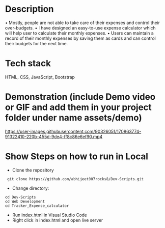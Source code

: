 # Description

•	Mostly, people are not able to take care of their expenses and control their over-budgets.
•	I have designed an easy-to-use expense calculator which will help user to calculate their monthly expenses.
•	Users can maintain a record of their monthly expenses by saving them as cards and can control their budgets for the next time.

# Tech stack

HTML, CSS, JavaScript, Bootstrap

# Demonstration (include Demo video or GIF and add them in your project folder under name assets/demo)



https://user-images.githubusercontent.com/90326051/170863774-91322410-220b-455d-9de4-ff8c86e6ef90.mp4



# Show Steps on how to run in Local <!--(check here)-->

-	Clone the repository
```
 git clone https://github.com/abhijeet007rocks8/Dev-Scripts.git
```
- Change directory:
```
cd Dev-Scripts
cd Web Development
cd Tracker_Expense_calculator
```
-	Run index.html in Visual Studio Code
-	Right click in index.html and open live server



